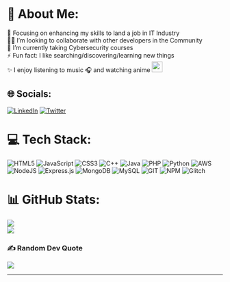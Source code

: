 # 💫 About Me:
🎯 Focusing on enhancing my skills to land a job in IT Industry<br>👯‍♂️ I’m looking to collaborate with other developers in the Community<br>🌱 I’m currently taking Cybersecurity courses<br>⚡ Fun fact: I like searching/discovering/learning new things<br> 
✨ I enjoy listening to music 🎧 and watching anime <img src="https://th.bing.com/th/id/R.af8fb85c71d8647342e9f7abf6573e45?rik=sq4dnj4a3K%2b1BQ&riu=http%3a%2f%2fi7.glitter-graphics.org%2fpub%2f1155%2f1155187rl6ofvu45v.gif&ehk=SDQwQuM2LxDHEMPKyyEfIqzPLt8i%2fyJXqCKkhAInx7A%3d&risl=&pid=ImgRaw&r=0" width="25">


## 🌐 Socials:
[![LinkedIn](https://img.shields.io/badge/LinkedIn-%230077B5.svg?logo=linkedin&logoColor=white)](https://linkedin.com/in/christinecion) [![Twitter](https://img.shields.io/badge/Twitter-%231DA1F2.svg?logo=Twitter&logoColor=white)](https://twitter.com/ChristineCion) 

# 💻 Tech Stack:
![HTML5](https://img.shields.io/badge/html5-%23E34F26.svg?style=for-the-badge&logo=html5&logoColor=white) ![JavaScript](https://img.shields.io/badge/javascript-%23323330.svg?style=for-the-badge&logo=javascript&logoColor=%23F7DF1E) ![CSS3](https://img.shields.io/badge/css3-%231572B6.svg?style=for-the-badge&logo=css3&logoColor=white) ![C++](https://img.shields.io/badge/c++-%2300599C.svg?style=for-the-badge&logo=c%2B%2B&logoColor=white) ![Java](https://img.shields.io/badge/java-%23ED8B00.svg?style=for-the-badge&logo=java&logoColor=white) ![PHP](https://img.shields.io/badge/php-%23777BB4.svg?style=for-the-badge&logo=php&logoColor=white) ![Python](https://img.shields.io/badge/python-3670A0?style=for-the-badge&logo=python&logoColor=ffdd54) ![AWS](https://img.shields.io/badge/AWS-%23FF9900.svg?style=for-the-badge&logo=amazon-aws&logoColor=white) ![NodeJS](https://img.shields.io/badge/node.js-6DA55F?style=for-the-badge&logo=node.js&logoColor=white) ![Express.js](https://img.shields.io/badge/express.js-%23404d59.svg?style=for-the-badge&logo=express&logoColor=%2361DAFB) ![MongoDB](https://img.shields.io/badge/MongoDB-%234ea94b.svg?style=for-the-badge&logo=mongodb&logoColor=white) ![MySQL](https://img.shields.io/badge/mysql-%2300f.svg?style=for-the-badge&logo=mysql&logoColor=white) ![GIT](https://img.shields.io/badge/Git-fc6d26?style=for-the-badge&logo=git&logoColor=white) ![NPM](https://img.shields.io/badge/NPM-%23000000.svg?style=for-the-badge&logo=npm&logoColor=white) ![Glitch](https://img.shields.io/badge/glitch-%233333FF.svg?style=for-the-badge&logo=glitch&logoColor=white)
# 📊 GitHub Stats:
<!--![](https://github-readme-stats.vercel.app/api?username=christine-lehmann&theme=chartreuse-dark&hide_border=false&include_all_commits=true&count_private=false)<br/>-->
![](https://github-readme-streak-stats.herokuapp.com/?user=christine-lehmann&theme=chartreuse-dark&hide_border=false)<br/>
![](https://github-readme-stats.vercel.app/api/top-langs/?username=christine-lehmann&theme=chartreuse-dark&hide_border=false&include_all_commits=true&count_private=true&layout=compact)

### ✍️ Random Dev Quote
![](https://quotes-github-readme.vercel.app/api?type=horizontal&theme=merko)

---
<!-- [![](https://visitcount.itsvg.in/api?id=christine-lehmann&icon=6&color=8)](https://visitcount.itsvg.in) -->

 <!-- ## 💰 You can help me by Donating
  [![BuyMeACoffee](https://img.shields.io/badge/Buy%20Me%20a%20Coffee-ffdd00?style=for-the-badge&logo=buy-me-a-coffee&logoColor=black)](https://buymeacoffee.com/christinecxxx) [![Ko-Fi](https://img.shields.io/badge/Ko--fi-F16061?style=for-the-badge&logo=ko-fi&logoColor=white)](https://ko-fi.com/christinecxxx) -->

  
<!-- Proudly created with GPRM ( https://gprm.itsvg.in ) -->
